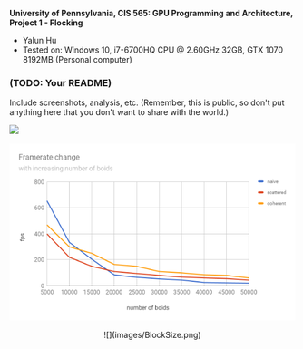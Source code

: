 **University of Pennsylvania, CIS 565: GPU Programming and Architecture,
Project 1 - Flocking**

* Yalun Hu
* Tested on: Windows 10, i7-6700HQ CPU @ 2.60GHz 32GB, GTX 1070 8192MB (Personal computer)

### (TODO: Your README)

Include screenshots, analysis, etc. (Remember, this is public, so don't put
anything here that you don't want to share with the world.)

![](images/flock.gif)

![](images/NumOfBoids.png)

<p align="center">
![](images/BlockSize.png)
</p>
